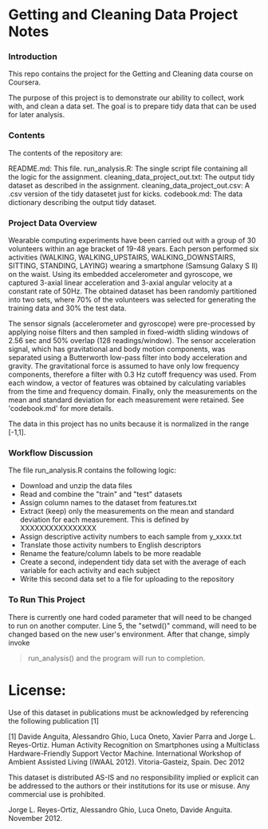 Getting and Cleaning Data Project Notes
=======================================
### Introduction

This repo contains the project for the Getting and Cleaning data course on Coursera.

The purpose of this project is to demonstrate our ability to collect, work with, and clean a data set. The goal is to prepare tidy data that can be used for later analysis.

### Contents

The contents of the repository are:

README.md:  					This file.
run_analysis.R:  				The single script file containing all the logic for the assignment.
cleaning_data_project_out.txt:	The output tidy dataset as described in the assignment.
cleaning_data_project_out.csv:	A .csv version of the tidy datasetet just for kicks.
codebook.md:  					The data dictionary describing the output tidy dataset.

### Project Data Overview

Wearable computing experiments have been carried out with a group of 30 volunteers within an age bracket of 19-48 years. Each person performed six activities (WALKING, WALKING_UPSTAIRS, WALKING_DOWNSTAIRS, SITTING, STANDING, LAYING) wearing a smartphone (Samsung Galaxy S II) on the waist. Using its embedded accelerometer and gyroscope, we captured 3-axial linear acceleration and 3-axial angular velocity at a constant rate of 50Hz. The obtained dataset has been randomly partitioned into two sets, where 70% of the volunteers was selected for generating the training data and 30% the test data. 

The sensor signals (accelerometer and gyroscope) were pre-processed by applying noise filters and then sampled in fixed-width sliding windows of 2.56 sec and 50% overlap (128 readings/window). The sensor acceleration signal, which has gravitational and body motion components, was separated using a Butterworth low-pass filter into body acceleration and gravity. The gravitational force is assumed to have only low frequency components, therefore a filter with 0.3 Hz cutoff frequency was used. From each window, a vector of features was obtained by calculating variables from the time and frequency domain.  Finally, only the measurements on the mean and standard deviation for each measurement were retained. See 'codebook.md' for more details. 

The data in this project has no units because it is normalized in the range [-1,1].
 
### Workflow Discussion

The file run_analysis.R contains the following logic:
- Download and unzip the data files
- Read and combine the "train" and "test" datasets
- Assign column names to the dataset from features.txt
- Extract (keep) only the measurements on the mean and standard deviation for each measurement.  This is defined by XXXXXXXXXXXXXXXX
- Assign descriptive activity numbers to each sample from y_xxxx.txt
- Translate those activity numbers to English descriptors
- Rename the feature/column labels to be more readable
- Create a second, independent tidy data set with the average of each variable for each activity and each subject
- Write this second data set to a file for uploading to the repository

### To Run This Project

There is currently one hard coded parameter that will need to be changed to run on another computer.  Line 5, the "setwd()" command, will need to be changed based on the new user's environment.  After that change, simply invoke
> run_analysis()
and the program will run to completion.



License:
========
Use of this dataset in publications must be acknowledged by referencing the following publication [1] 

[1] Davide Anguita, Alessandro Ghio, Luca Oneto, Xavier Parra and Jorge L. Reyes-Ortiz. Human Activity Recognition on Smartphones using a Multiclass Hardware-Friendly Support Vector Machine. International Workshop of Ambient Assisted Living (IWAAL 2012). Vitoria-Gasteiz, Spain. Dec 2012

This dataset is distributed AS-IS and no responsibility implied or explicit can be addressed to the authors or their institutions for its use or misuse. Any commercial use is prohibited.

Jorge L. Reyes-Ortiz, Alessandro Ghio, Luca Oneto, Davide Anguita. November 2012.




